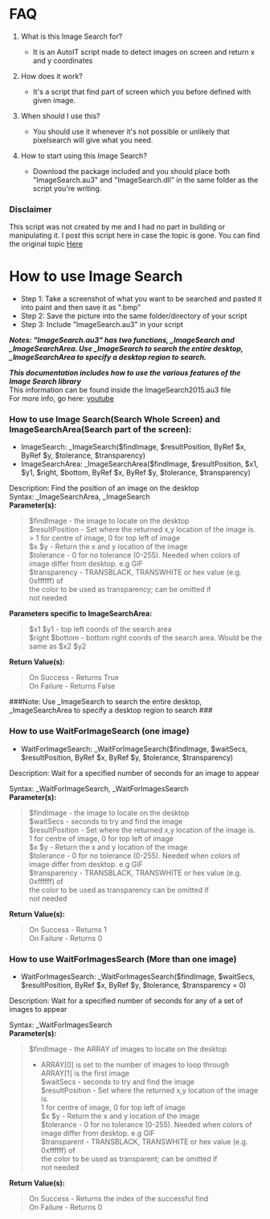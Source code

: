 # FAQ
1. What is this Image Search for?
   - It is an AutoIT script made to detect images on screen and return x and y coordinates

2. How does it work?
    - It's a script that find part of screen which you before defined with given image.
  
4. When should I use this?
    - You should use it whenever it's not possible or unlikely that pixelsearch will give what you need.
   
5. How to start using this Image Search?
    - Download the package included and you should place both "ImageSearch.au3" and "ImageSearch.dll" in the same folder as the script you're writing.


### Disclaimer
This script was not created by me and I had no part in building or manipulating it. I post this script here in case the topic is gone. You can find the original topic [Here](https://www.autoitscript.com/forum/topic/148005-imagesearch-usage-explanation/)

# How to use Image Search

- Step 1: 
  Take a screenshot of what you want to be searched and pasted it into paint and then save it as ".bmp"
- Step 2: 
  Save the picture into the same folder/directory of your script
- Step 3: 
  Include "ImageSearch.au3" in your script

***Notes: "ImageSearch.au3" has two functions, _ImageSearch and _ImageSearchArea. Use _ImageSearch to search the entire desktop, _ImageSearchArea to specify a desktop region to search.***

***This documentation includes how to use the various features of the Image Search library***  
This information can be found inside the ImageSearch2015.au3 file  
For more info, go here: [youtube](https://youtu.be/SFxSVksJWmo)  
  

### How to use Image Search(Search Whole Screen) and ImageSearchArea(Search part of the screen):  

  
- ImageSearch: _ImageSearch($findImage, $resultPosition, ByRef $x, ByRef $y, $tolerance, $transparency)  
- ImageSearchArea: _ImageSearchArea($findImage, $resultPosition, $x1, $y1, $right, $bottom, ByRef $x, ByRef $y, $tolerance, $transparency)  
   
 Description:      Find the position of an image on the desktop  
 Syntax:           _ImageSearchArea, _ImageSearch  
 **Parameter(s):**  
> $findImage - the image to locate on the desktop  
> $resultPosition - Set where the returned x,y location of the image is.  
                                     > 1 for centre of image, 0 for top left of image  
>  $x $y - Return the x and y location of the image  
> $tolerance - 0 for no tolerance (0-255). Needed when colors of  
> image differ from desktop. e.g GIF                   
> $transparency - TRANSBLACK, TRANSWHITE or hex value (e.g. 0xffffff) of  
>  the color to be used as transparency; can be omitted if  
>  not needed  
  				  
				  
**Parameters specific to ImageSearchArea:**  
> $x1 $y1 - top left coords of the search area  
> $right $bottom - bottom right coords of the search area. Would be the same as $x2 $y2  
				    
				     
**Return Value(s):**  
> On Success - Returns True  
> On Failure - Returns False  
  
 ###Note: Use _ImageSearch to search the entire desktop, _ImageSearchArea to specify a desktop region to search ### 
  

  

### How to use WaitForImageSearch (one image)  

  
- WaitForImageSearch: _WaitForImageSearch($findImage, $waitSecs, $resultPosition, ByRef $x, ByRef $y, $tolerance, $transparency)  
  
 Description:      Wait for a specified number of seconds for an image to appear  
  
 Syntax:           _WaitForImageSearch, _WaitForImagesSearch  
**Parameter(s):**  
>  $findImage - the image to locate on the desktop  
>  $waitSecs  - seconds to try and find the image  
>  $resultPosition - Set where the returned x,y location of the image is.  
> 1 for centre of image, 0 for top left of image  
> $x $y - Return the x and y location of the image  
>  $tolerance - 0 for no tolerance (0-255). Needed when colors of  
>  image differ from desktop. e.g GIF  
> $transparency - TRANSBLACK, TRANSWHITE or hex value (e.g. 0xffffff) of  
>  the color to be used as transparency can be omitted if  
>  not needed  
  
 **Return Value(s):**  
> On Success - Returns 1  
> On Failure - Returns 0  
  
  

### How to use WaitForImagesSearch (More than one image)  
  
- WaitForImagesSearch: _WaitForImagesSearch($findImage, $waitSecs, $resultPosition, ByRef $x, ByRef $y, $tolerance, $transparency = 0)  
  
 Description:      Wait for a specified number of seconds for any of a set of  
                   images to appear  
  
 Syntax:           _WaitForImagesSearch  
 **Parameter(s):**  
> $findImage - the ARRAY of images to locate on the desktop  
> - ARRAY[0] is set to the number of images to loop through  
>  ARRAY[1] is the first image  
> $waitSecs  - seconds to try and find the image  
> $resultPosition - Set where the returned x,y location of the image is.  
> 1 for centre of image, 0 for top left of image  
> $x $y - Return the x and y location of the image  
> $tolerance - 0 for no tolerance (0-255). Needed when colors of  
> image differ from desktop. e.g GIF  
> $transparent - TRANSBLACK, TRANSWHITE or hex value (e.g. 0xffffff) of  
> the color to be used as transparent; can be omitted if  
> not needed  
  
 **Return Value(s):**  
> On Success - Returns the index of the successful find  
> On Failure - Returns 0  
